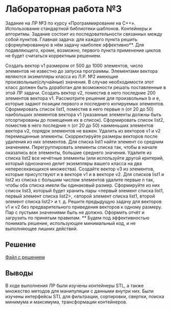 # Лабораторная работа №3

Задание на ЛР №3 по курсу «Программирование на С++». Использование стандартной библиотеки шаблонов. Контейнеры и алгоритмы.
Задание состоит из последовательности связанных между собой пунктов.
Главная задача: для каждого пункта решить сформулированную в нём задачу наиболее эффективно**.  Для подавляющего, кроме, возможно, первого пункта применение циклов не будет считаться корректным решением.

Создать вектор v1 размером от 500 до 1000 элементов, число элементов не известно до запуска программы. Элементами вектора являются экземпляры класса из Л.Р. №2 имеющие произвольные(случайные) значения. В случае необходимости этот класс должен быть доработан для возможности решать поставленные в этой ЛР задачи.
Создать вектор v2, поместив в него последние 200 элементов вектора v1. Рассмотрите решение для произвольных b и e, которые задают позиции первого и последнего копируемых элементов.
Сформировать список list1, поместив в него первые n (от 20 до 50) наибольших элементов вектора v1 (указанные элементы должны быть отсортированы до помещения их в список).
Сформировать список list2, поместив в него последние n (от 20 до 50) наименьших элементов вектора v2, порядок элементов не важен.
Удалить из векторов v1 и v2 перемещенные элементы. Скорректируйте размеры векторов после удаления из них элементов.
Для списка list1 найти элемент со средним значением. Перегруппировать элементы списка так, чтобы в начале оказались все элементы, большие среднего значения.
Удалите из списка list2 все нечётные элементы (или используйте другой критерий, который однозначно делит экземпляры вашего класса на два непересекающихся множества).
Создайте вектор v3 из элементов, которые присутствуют и в векторе v1 и в векторе v2.
Для списков list1 и list2 из списка с большим числом элементов удалите первые n так, чтобы оба списка имели бы одинаковый размер. Сформируйте из них список list3, который будет хранить пары <первый элемент списка list1, первый элемент списка list2>, <второй элемент списка list1, второй элемент списка list2>  и т. д.
 Решите предыдущую задачу для векторов v1 и v2 без предварительного приведения векторов к одному размеру. Пар с пустыми значениями быть не должно.
Оформить отчёт и загрузить по принятым правилам. 
** Будем под эффективностью понимать решение, использующее минимальный код, и не выполняющее лишних действий.

## Решение

[Файл с решением](main.cpp)

## Выводы

В ходе выполнения ЛР были изучены контейнеры STL, а также множество методов для манипуляции с данными внутри них. Были изучены интерфейсы STL для фильтрации, сортировки, свертки, поиска минимума и максимума, трансформации контейнеров.